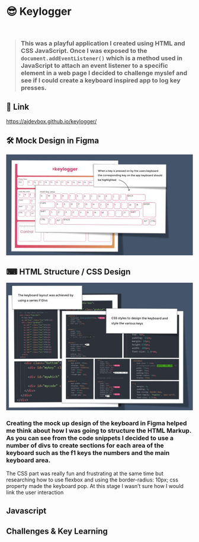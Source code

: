 # 😎 Keylogger 
<br>


> ### This was a playful application I created using HTML and CSS JavaScript.  Once I was exposed to the ```document.addEventListener()``` which is a method used in JavaScript to attach an event listener to a specific element in a web page I decided to challenge myslef and see if I could create a keyboard inspired app to log key presses.

## 🎯 Link 
 https://ajdevbox.github.io/keylogger/
 
## 🛠 Mock Design in Figma
![Mock Design](keylogger_design.jpg)

## ⌨ HTML Structure / CSS Design 
![HTML Code ](codesnippet.jpg)

### Creating the mock up design of the keyboard in Figma helped me think about how I was going to structure the HTML Markup.  As you can see from the code snippets I decided to use a number of divs to create sections for each area of the keyboard such as the f1 keys the numbers and the main keyboard area.  


The CSS part was really fun and frustrating at the same time but researching how to use flexbox and using the border-radius: 10px; css property made the keyboard pop.   At this stage I wasn’t sure how I would link the user interaction



## Javascript 

## Challenges & Key Learning






